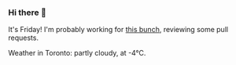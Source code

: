 ### Hi there :wave:

It's Friday! I'm probably working for [this bunch](https://github.com/kohofinancial), reviewing some pull requests.

Weather in Toronto: partly cloudy, at -4°C.

